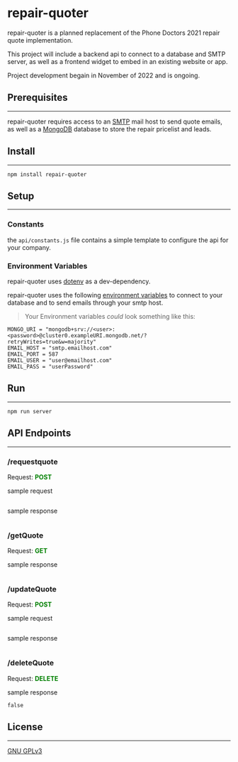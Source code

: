 # repair-quoter
repair-quoter is a planned replacement of the Phone Doctors 2021 repair quote implementation. 

This project will include a backend api to connect to a database and SMTP server, as well as a frontend widget to embed in an existing website or app.

Project development begain in November of 2022 and is ongoing.

## Prerequisites
---
repair-quoter requires access to an [SMTP](https://kinsta.com/blog/gmail-smtp-server/) mail host to send quote emails, as well as a [MongoDB](https://www.mongodb.com/atlas/database) database to store the repair pricelist and leads.
## Install
---
``` 
npm install repair-quoter
```
## Setup
---
### Constants

the ` api/constants.js ` file contains a simple template to configure the api for your company.

### Environment Variables

repair-quoter uses [dotenv](https://www.npmjs.com/package/dotenv) as a dev-dependency.

repair-quoter uses the following [environment variables](https://devcenter.heroku.com/articles/node-best-practices) to connect to your database and to send emails through your smtp host.


>Your Environment variables *could* look something like this:
```
MONGO_URI = "mongodb+srv://<user>:<password>@cluster0.exampleURI.mongodb.net/?retryWrites=true&w=majority"
EMAIL_HOST = "smtp.emailhost.com"
EMAIL_PORT = 587
EMAIL_USER = "user@emailhost.com"
EMAIL_PASS = "userPassword"
```
## Run
---
```
npm run server
```
## API Endpoints
---
### /requestquote
Request: <span style="color:green">**POST**</span>

sample request
```

```
sample response
```

```

### /getQuote
Request: <span style="color:green">**GET**</span>

sample response
```

```

### /updateQuote
Request: <span style="color:green">**POST**</span>

sample request
```

```
sample response
```

```

### /deleteQuote
Request: <span style="color:green">**DELETE**</span>

sample response
```
false
```
## License
---
[GNU GPLv3](./LICENSE.md)
